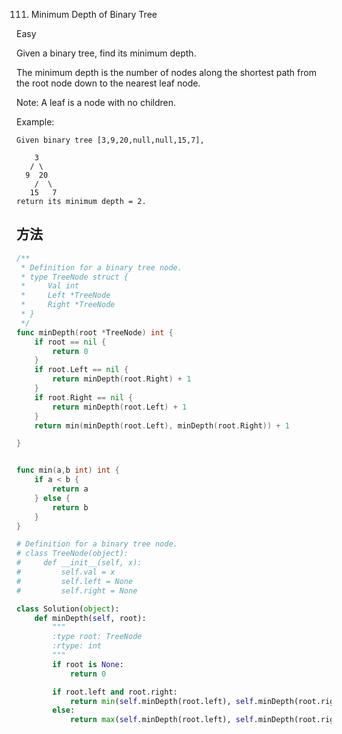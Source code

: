 111. Minimum Depth of Binary Tree


Easy


Given a binary tree, find its minimum depth.

The minimum depth is the number of nodes along the shortest path from the root node down to the nearest leaf node.

Note: A leaf is a node with no children.

Example:

```
Given binary tree [3,9,20,null,null,15,7],

    3
   / \
  9  20
    /  \
   15   7
return its minimum depth = 2.
```


## 方法

```go
/**
 * Definition for a binary tree node.
 * type TreeNode struct {
 *     Val int
 *     Left *TreeNode
 *     Right *TreeNode
 * }
 */
func minDepth(root *TreeNode) int {
    if root == nil {
		return 0
	}
	if root.Left == nil {
		return minDepth(root.Right) + 1
	}
	if root.Right == nil {
		return minDepth(root.Left) + 1
	}
	return min(minDepth(root.Left), minDepth(root.Right)) + 1

}


func min(a,b int) int {
    if a < b {
        return a
    } else {
        return b
    }
}

```



```python
# Definition for a binary tree node.
# class TreeNode(object):
#     def __init__(self, x):
#         self.val = x
#         self.left = None
#         self.right = None

class Solution(object):
    def minDepth(self, root):
        """
        :type root: TreeNode
        :rtype: int
        """
        if root is None:
            return 0

        if root.left and root.right:
            return min(self.minDepth(root.left), self.minDepth(root.right)) + 1
        else:
            return max(self.minDepth(root.left), self.minDepth(root.right)) + 1
```